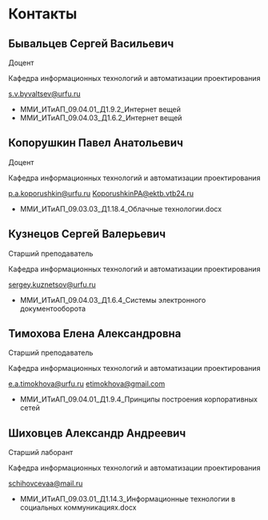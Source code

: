 # Контакты

## Бывальцев Сергей Васильевич

Доцент

Кафедра информационных технологий и автоматизации проектирования

s.v.byvaltsev@urfu.ru

- ММИ_ИТиАП_09.04.01_Д1.9.2_Интернет вещей
- ММИ_ИТиАП_09.04.03_Д1.6.2_Интернет вещей

## Копорушкин Павел Анатольевич

Доцент

Кафедра информационных технологий и автоматизации проектирования

p.a.koporushkin@urfu.ru KoporushkinPA@ektb.vtb24.ru

+ ММИ_ИТиАП_09.03.03_Д1.18.4_Облачные технологии.docx

## Кузнецов Сергей Валерьевич

Старший преподаватель

Кафедра информационных технологий и автоматизации проектирования

sergey.kuznetsov@urfu.ru

- ММИ_ИТиАП_09.04.03_Д1.6.4_Системы электронного документооборота

## Тимохова Елена Александровна

Старший преподаватель

Кафедра информационных технологий и автоматизации проектирования

e.a.timokhova@urfu.ru etimokhova@gmail.com

- ММИ_ИТиАП_09.04.01_Д1.9.4_Принципы построения корпоративных сетей

## Шиховцев Александр Андреевич

Старший лаборант

Кафедра информационных технологий и автоматизации проектирования

schihovcevaa@mail.ru

+ ММИ_ИТиАП_09.03.01_Д1.14.3_Информационные технологии в социальных коммуникациях.docx

